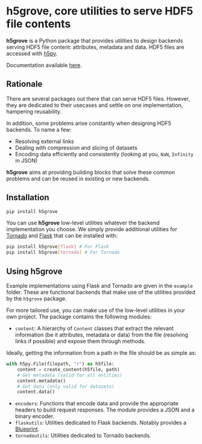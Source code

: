 # h5grove, core utilities to serve HDF5 file contents

**h5grove** is a Python package that provides utilities to design backends serving HDF5 file content: attributes, metadata and data. HDF5 files are accessed with [h5py](https://github.com/h5py/).

Documentation available [here](https://silx-kit.github.io/h5grove/).

## Rationale

There are several packages out there that can serve HDF5 files. However, they are dedicated to their usecases and settle on one implementation, hampering reusability.

In addition, some problems arise constantly when designing HDF5 backends. To name a few:

- Resolving external links
- Dealing with compression and slicing of datasets
- Encoding data efficiently and consistently (looking at you, `NaN`, `Infinity` in JSON)

**h5grove** aims at providing building blocks that solve these common problems and can be reused in existing or new backends.

## Installation

```bash
pip install h5grove
```

You can use **h5grove** low-level utilities whatever the backend implementation you choose. We simply provide additional utilities for [Tornado](https://www.tornadoweb.org/en/stable/) and [Flask](https://flask.palletsprojects.com/en/) that can be installed with:

```bash
pip install h5grove[flask] # For Flask
pip install h5grove[tornado] # For Tornado
```

## Using h5grove

Example implementations using Flask and Tornado are given in the `example` folder. These are functional backends that make use of the utilities provided by the `h5grove` package.

For more tailored use, you can make use of the low-level utilities in your own project. The package contains the following modules:

- `content`: A hierarchy of `Content` classes that extract the relevant information (be it attributes, metadata or data) from the file (resolving links if possible) and expose them through methods.

Ideally, getting the information from a path in the file should be as simple as:

```python
with h5py.File(filepath, "r") as h5file:
    content = create_content(h5file, path)
    # Get metadata (valid for all entities)
    content.metadata()
    # Get data (only valid for datasets)
    content.data()
```

- `encoders`: Functions that encode data and provide the appropriate headers to build request responses. The module provides a JSON and a binary encoder.
- `flaskutils`: Utilities dedicated to Flask backends. Notably provides a [Blueprint](https://flask.palletsprojects.com/en/2.0.x/api/#flask.Blueprint).
- `tornadoutils`: Utilities dedicated to Tornado backends.
